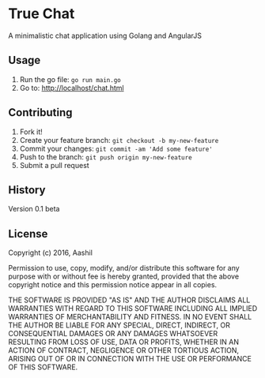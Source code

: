 # True Chat

A minimalistic chat application using Golang and AngularJS

## Usage

1. Run the go file: `go run main.go`
2. Go to: [http://localhost/chat.html](http://localhost/chat.html)

## Contributing

1. Fork it!
2. Create your feature branch: `git checkout -b my-new-feature`
3. Commit your changes: `git commit -am 'Add some feature'`
4. Push to the branch: `git push origin my-new-feature`
5. Submit a pull request

## History

Version 0.1 beta

## License

Copyright (c) 2016, Aashil

Permission to use, copy, modify, and/or distribute this software for any purpose with or without fee is hereby granted, provided that the above copyright notice and this
 permission notice appear in all copies.

THE SOFTWARE IS PROVIDED "AS IS" AND THE AUTHOR DISCLAIMS ALL WARRANTIES WITH REGARD TO THIS SOFTWARE INCLUDING ALL IMPLIED WARRANTIES OF MERCHANTABILITY AND FITNESS. 
IN NO EVENT SHALL THE AUTHOR BE LIABLE FOR ANY SPECIAL, DIRECT, INDIRECT, OR CONSEQUENTIAL DAMAGES OR ANY DAMAGES WHATSOEVER RESULTING FROM LOSS OF USE, DATA OR PROFITS, 
WHETHER IN AN ACTION OF CONTRACT, NEGLIGENCE OR OTHER TORTIOUS ACTION, ARISING OUT OF OR IN CONNECTION WITH THE USE OR PERFORMANCE OF THIS SOFTWARE.
